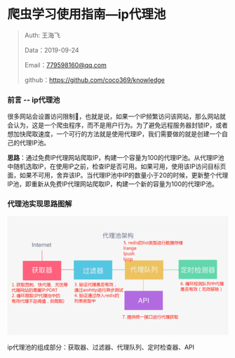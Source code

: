 # 爬虫学习使用指南—ip代理池

> Auth: 王海飞
>
> Data：2019-09-24
>
> Email：779598160@qq.com
>
> github：https://github.com/coco369/knowledge 

### 前言 -- ip代理池

​	很多网站会设置访问限制🚫，也就是说，如果一个IP频繁访问该网站，那么网站就会认为，这是一个爬虫程序，而不是用户行为。为了避免远程服务器封锁IP，或者想加快爬取速度，一个可行的方法就是使用代理IP，我们需要做的就是创建一个自己的代理IP池。

​	**思路**：通过免费IP代理网站爬取IP，构建一个容量为100的代理IP池。从代理IP池中随机选取IP，在使用IP之前，检查IP是否可用。如果可用，使用该IP访问目标页面，如果不可用，舍弃该IP。当代理IP池中IP的数量小于20的时候，更新整个代理IP池，即重新从免费IP代理网站爬取IP，构建一个新的容量为100的代理IP池。

### 代理池实现思路图解

![图片](../images/IP代理池思路图.png)

ip代理池的组成部分：获取器、过滤器、代理队列、定时检查器、API











